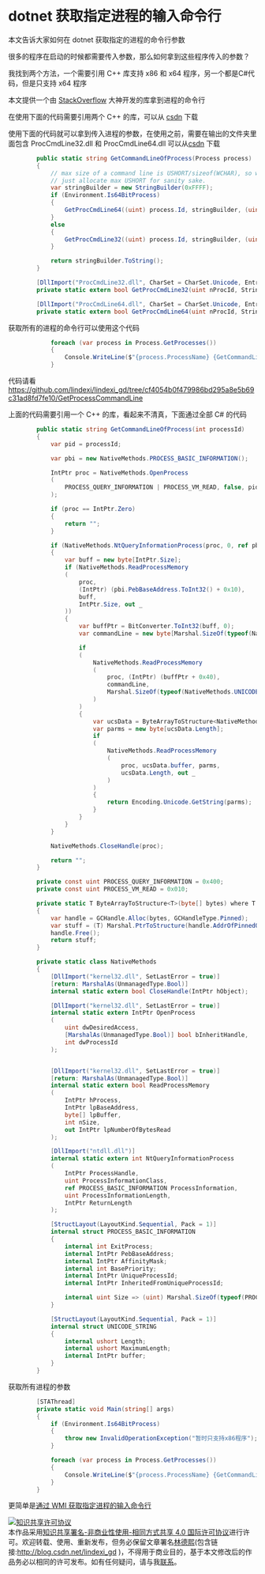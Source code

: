 # dotnet 获取指定进程的输入命令行

本文告诉大家如何在 dotnet 获取指定的进程的命令行参数

<!--more-->
<!-- csdn -->

很多的程序在启动的时候都需要传入参数，那么如何拿到这些程序传入的参数？

我找到两个方法，一个需要引用 C++ 库支持 x86 和 x64 程序，另一个都是C#代码，但是只支持 x64 程序

本文提供一个由 [StackOverflow](https://stackoverflow.com/q/2633628/6116637) 大神开发的库拿到进程的命令行

在使用下面的代码需要引用两个 C++ 的库，可以从 [csdn](https://download.csdn.net/download/lindexi_gd/10970169 ) 下载

使用下面的代码就可以拿到传入进程的参数，在使用之前，需要在输出的文件夹里面包含 ProcCmdLine32.dll 和 ProcCmdLine64.dll 可以从[csdn](https://download.csdn.net/download/lindexi_gd/10970169 ) 下载
 
```csharp
        public static string GetCommandLineOfProcess(Process process)
        {
            // max size of a command line is USHORT/sizeof(WCHAR), so we are going
            // just allocate max USHORT for sanity sake.
            var stringBuilder = new StringBuilder(0xFFFF);
            if (Environment.Is64BitProcess)
            {
                GetProcCmdLine64((uint) process.Id, stringBuilder, (uint) stringBuilder.Capacity);
            }
            else
            {
                GetProcCmdLine32((uint) process.Id, stringBuilder, (uint) stringBuilder.Capacity);
            }

            return stringBuilder.ToString();
        }

        [DllImport("ProcCmdLine32.dll", CharSet = CharSet.Unicode, EntryPoint = "GetProcCmdLine")]
        private static extern bool GetProcCmdLine32(uint nProcId, StringBuilder stringBuilder, uint dwSizeBuf);

        [DllImport("ProcCmdLine64.dll", CharSet = CharSet.Unicode, EntryPoint = "GetProcCmdLine")]
        private static extern bool GetProcCmdLine64(uint nProcId, StringBuilder stringBuilder, uint dwSizeBuf);
```

获取所有的进程的命令行可以使用这个代码

```csharp
            foreach (var process in Process.GetProcesses())
            {
                Console.WriteLine($"{process.ProcessName} {GetCommandLineOfProcess(process)}");
            }
```

代码请看 https://github.com/lindexi/lindexi_gd/tree/cf4054b0f479986bd295a8e5b69c31ad8fd7fe10/GetProcessCommandLine

上面的代码需要引用一个 C++ 的库，看起来不清真，下面通过全部 C# 的代码

```csharp
        public static string GetCommandLineOfProcess(int processId)
        {
            var pid = processId;

            var pbi = new NativeMethods.PROCESS_BASIC_INFORMATION();

            IntPtr proc = NativeMethods.OpenProcess
            (
                PROCESS_QUERY_INFORMATION | PROCESS_VM_READ, false, pid
            );

            if (proc == IntPtr.Zero)
            {
                return "";
            }

            if (NativeMethods.NtQueryInformationProcess(proc, 0, ref pbi, pbi.Size, IntPtr.Zero) == 0)
            {
                var buff = new byte[IntPtr.Size];
                if (NativeMethods.ReadProcessMemory
                (
                    proc,
                    (IntPtr) (pbi.PebBaseAddress.ToInt32() + 0x10),
                    buff,
                    IntPtr.Size, out _
                ))
                {
                    var buffPtr = BitConverter.ToInt32(buff, 0);
                    var commandLine = new byte[Marshal.SizeOf(typeof(NativeMethods.UNICODE_STRING))];

                    if
                    (
                        NativeMethods.ReadProcessMemory
                        (
                            proc, (IntPtr) (buffPtr + 0x40),
                            commandLine,
                            Marshal.SizeOf(typeof(NativeMethods.UNICODE_STRING)), out _
                        )
                    )
                    {
                        var ucsData = ByteArrayToStructure<NativeMethods.UNICODE_STRING>(commandLine);
                        var parms = new byte[ucsData.Length];
                        if
                        (
                            NativeMethods.ReadProcessMemory
                            (
                                proc, ucsData.buffer, parms,
                                ucsData.Length, out _
                            )
                        )
                        {
                            return Encoding.Unicode.GetString(parms);
                        }
                    }
                }
            }

            NativeMethods.CloseHandle(proc);

            return "";
        }

        private const uint PROCESS_QUERY_INFORMATION = 0x400;
        private const uint PROCESS_VM_READ = 0x010;

        private static T ByteArrayToStructure<T>(byte[] bytes) where T : struct
        {
            var handle = GCHandle.Alloc(bytes, GCHandleType.Pinned);
            var stuff = (T) Marshal.PtrToStructure(handle.AddrOfPinnedObject(), typeof(T));
            handle.Free();
            return stuff;
        }

        private static class NativeMethods
        {
            [DllImport("kernel32.dll", SetLastError = true)]
            [return: MarshalAs(UnmanagedType.Bool)]
            internal static extern bool CloseHandle(IntPtr hObject);

            [DllImport("kernel32.dll", SetLastError = true)]
            internal static extern IntPtr OpenProcess
            (
                uint dwDesiredAccess,
                [MarshalAs(UnmanagedType.Bool)] bool bInheritHandle,
                int dwProcessId
            );


            [DllImport("kernel32.dll", SetLastError = true)]
            [return: MarshalAs(UnmanagedType.Bool)]
            internal static extern bool ReadProcessMemory
            (
                IntPtr hProcess,
                IntPtr lpBaseAddress,
                byte[] lpBuffer,
                int nSize,
                out IntPtr lpNumberOfBytesRead
            );

            [DllImport("ntdll.dll")]
            internal static extern int NtQueryInformationProcess
            (
                IntPtr ProcessHandle,
                uint ProcessInformationClass,
                ref PROCESS_BASIC_INFORMATION ProcessInformation,
                uint ProcessInformationLength,
                IntPtr ReturnLength
            );

            [StructLayout(LayoutKind.Sequential, Pack = 1)]
            internal struct PROCESS_BASIC_INFORMATION
            {
                internal int ExitProcess;
                internal IntPtr PebBaseAddress;
                internal IntPtr AffinityMask;
                internal int BasePriority;
                internal IntPtr UniqueProcessId;
                internal IntPtr InheritedFromUniqueProcessId;

                internal uint Size => (uint) Marshal.SizeOf(typeof(PROCESS_BASIC_INFORMATION));
            }

            [StructLayout(LayoutKind.Sequential, Pack = 1)]
            internal struct UNICODE_STRING
            {
                internal ushort Length;
                internal ushort MaximumLength;
                internal IntPtr buffer;
            }
        }
```

获取所有进程的参数

```csharp
        [STAThread]
        private static void Main(string[] args)
        {
            if (Environment.Is64BitProcess)
            {
                throw new InvalidOperationException("暂时只支持x86程序");
            }

            foreach (var process in Process.GetProcesses())
            {
                Console.WriteLine($"{process.ProcessName} {GetCommandLineOfProcess(process.Id)}");
            }
        }
```

更简单是[通过 WMI 获取指定进程的输入命令行](https://blog.lindexi.com/post/dotnet-%E9%80%9A%E8%BF%87-wmi-%E8%8E%B7%E5%8F%96%E6%8C%87%E5%AE%9A%E8%BF%9B%E7%A8%8B%E7%9A%84%E8%BE%93%E5%85%A5%E5%91%BD%E4%BB%A4%E8%A1%8C )

<a rel="license" href="http://creativecommons.org/licenses/by-nc-sa/4.0/"><img alt="知识共享许可协议" style="border-width:0" src="https://licensebuttons.net/l/by-nc-sa/4.0/88x31.png" /></a><br />本作品采用<a rel="license" href="http://creativecommons.org/licenses/by-nc-sa/4.0/">知识共享署名-非商业性使用-相同方式共享 4.0 国际许可协议</a>进行许可。欢迎转载、使用、重新发布，但务必保留文章署名[林德熙](http://blog.csdn.net/lindexi_gd)(包含链接:http://blog.csdn.net/lindexi_gd )，不得用于商业目的，基于本文修改后的作品务必以相同的许可发布。如有任何疑问，请与我[联系](mailto:lindexi_gd@163.com)。
